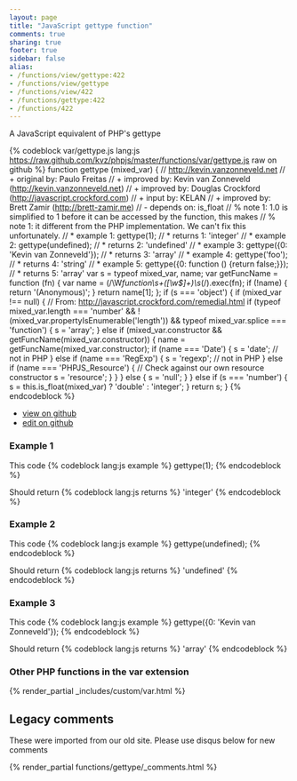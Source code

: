 ```yaml
---
layout: page
title: "JavaScript gettype function"
comments: true
sharing: true
footer: true
sidebar: false
alias:
- /functions/view/gettype:422
- /functions/view/gettype
- /functions/view/422
- /functions/gettype:422
- /functions/422
---
```

<!-- Generated by Rakefile:build -->
A JavaScript equivalent of PHP's gettype

{% codeblock var/gettype.js lang:js https://raw.github.com/kvz/phpjs/master/functions/var/gettype.js raw on github %}
function gettype (mixed_var) {
  // http://kevin.vanzonneveld.net
  // +   original by: Paulo Freitas
  // +   improved by: Kevin van Zonneveld (http://kevin.vanzonneveld.net)
  // +   improved by: Douglas Crockford (http://javascript.crockford.com)
  // +   input by: KELAN
  // +   improved by: Brett Zamir (http://brett-zamir.me)
  // -    depends on: is_float
  // %        note 1: 1.0 is simplified to 1 before it can be accessed by the function, this makes
  // %        note 1: it different from the PHP implementation. We can't fix this unfortunately.
  // *     example 1: gettype(1);
  // *     returns 1: 'integer'
  // *     example 2: gettype(undefined);
  // *     returns 2: 'undefined'
  // *     example 3: gettype({0: 'Kevin van Zonneveld'});
  // *     returns 3: 'array'
  // *     example 4: gettype('foo');
  // *     returns 4: 'string'
  // *     example 5: gettype({0: function () {return false;}});
  // *     returns 5: 'array'
  var s = typeof mixed_var,
    name;
  var getFuncName = function (fn) {
    var name = (/\W*function\s+([\w\$]+)\s*\(/).exec(fn);
    if (!name) {
      return '(Anonymous)';
    }
    return name[1];
  };
  if (s === 'object') {
    if (mixed_var !== null) { // From: http://javascript.crockford.com/remedial.html
      if (typeof mixed_var.length === 'number' && !(mixed_var.propertyIsEnumerable('length')) && typeof mixed_var.splice === 'function') {
        s = 'array';
      } else if (mixed_var.constructor && getFuncName(mixed_var.constructor)) {
        name = getFuncName(mixed_var.constructor);
        if (name === 'Date') {
          s = 'date'; // not in PHP
        } else if (name === 'RegExp') {
          s = 'regexp'; // not in PHP
        } else if (name === 'PHPJS_Resource') { // Check against our own resource constructor
          s = 'resource';
        }
      }
    } else {
      s = 'null';
    }
  } else if (s === 'number') {
    s = this.is_float(mixed_var) ? 'double' : 'integer';
  }
  return s;
}
{% endcodeblock %}

 - [view on github](https://github.com/kvz/phpjs/blob/master/functions/var/gettype.js)
 - [edit on github](https://github.com/kvz/phpjs/edit/master/functions/var/gettype.js)

### Example 1
This code
{% codeblock lang:js example %}
gettype(1);
{% endcodeblock %}

Should return
{% codeblock lang:js returns %}
'integer'
{% endcodeblock %}

### Example 2
This code
{% codeblock lang:js example %}
gettype(undefined);
{% endcodeblock %}

Should return
{% codeblock lang:js returns %}
'undefined'
{% endcodeblock %}

### Example 3
This code
{% codeblock lang:js example %}
gettype({0: 'Kevin van Zonneveld'});
{% endcodeblock %}

Should return
{% codeblock lang:js returns %}
'array'
{% endcodeblock %}


### Other PHP functions in the var extension
{% render_partial _includes/custom/var.html %}
## Legacy comments
These were imported from our old site. Please use disqus below for new comments
<div style="overflow-y: scroll; max-height: 500px;">
{% render_partial functions/gettype/_comments.html %}
</div>
